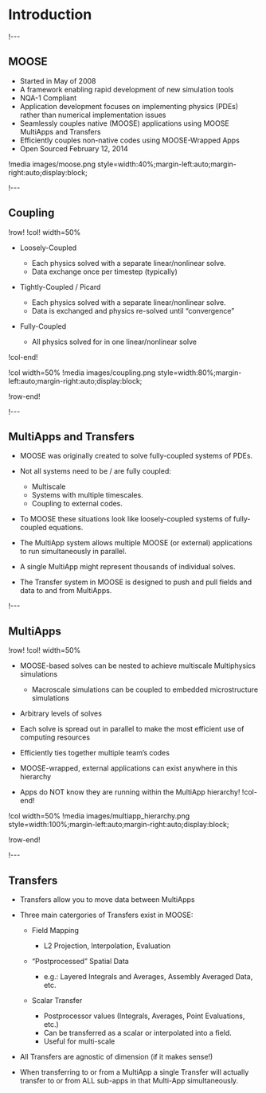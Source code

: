 # Introduction

!---

## MOOSE

- Started in May of 2008
- A framework enabling rapid development of new simulation tools
- NQA-1 Compliant
- Application development focuses on implementing physics (PDEs) rather than numerical implementation issues
- Seamlessly couples native (MOOSE) applications using MOOSE MultiApps and Transfers
- Efficiently couples non-native codes using MOOSE-Wrapped Apps
- Open Sourced February 12, 2014

!media images/moose.png
       style=width:40%;margin-left:auto;margin-right:auto;display:block;

!---

## Coupling

!row!
!col! width=50%
- Loosely-Coupled

  - Each physics solved with a separate linear/nonlinear solve.
  - Data exchange once per timestep (typically)

- Tightly-Coupled / Picard

  - Each physics solved with a separate linear/nonlinear solve.
  - Data is exchanged and physics re-solved until “convergence”

- Fully-Coupled

  - All physics solved for in one linear/nonlinear solve

!col-end!

!col width=50%
!media images/coupling.png
       style=width:80%;margin-left:auto;margin-right:auto;display:block;

!row-end!


!---

## MultiApps and Transfers

- MOOSE was originally created to solve fully-coupled systems of PDEs.
- Not all systems need to be / are fully coupled:

  - Multiscale
  - Systems with multiple timescales.
  - Coupling to external codes.

- To MOOSE these situations look like loosely-coupled systems of fully-coupled equations.
- The MultiApp system allows multiple MOOSE (or external) applications to run simultaneously in parallel.
- A single MultiApp might represent thousands of individual solves.
- The Transfer system in MOOSE is designed to push and pull fields and data to and from MultiApps.

!---

## MultiApps

!row!
!col! width=50%
- MOOSE-based solves can be nested to achieve multiscale Multiphysics simulations

  - Macroscale simulations can be coupled to embedded microstructure simulations

- Arbitrary levels of solves
- Each solve is spread out in parallel to make the most efficient use of computing resources
- Efficiently ties together multiple team’s codes
- MOOSE-wrapped, external applications can exist anywhere in this hierarchy
- Apps do NOT know they are running within the MultiApp hierarchy!
!col-end!

!col width=50%
!media images/multiapp_hierarchy.png
       style=width:100%;margin-left:auto;margin-right:auto;display:block;

!row-end!

!---

## Transfers

- Transfers allow you to move data between MultiApps
- Three main catergories of Transfers exist in MOOSE:

  - Field Mapping

    - L2 Projection, Interpolation, Evaluation

  - “Postprocessed” Spatial Data

    - e.g.: Layered Integrals and Averages, Assembly Averaged Data, etc.

  - Scalar Transfer

    - Postprocessor values (Integrals, Averages, Point Evaluations, etc.)
    - Can be transferred as a scalar or interpolated into a field.
    - Useful for multi-scale

- All Transfers are agnostic of dimension (if it makes sense!)
- When transferring to or from a MultiApp a single Transfer will actually transfer to or from ALL sub-apps in that Multi-App simultaneously.

